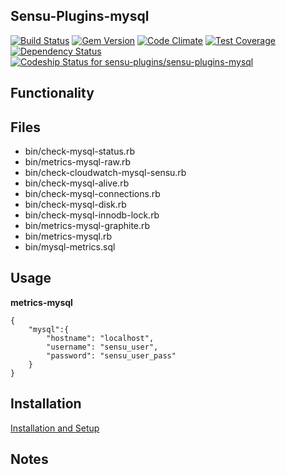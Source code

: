 ## Sensu-Plugins-mysql

[ ![Build Status](https://travis-ci.org/sensu-plugins/sensu-plugins-mysql.svg?branch=master)](https://travis-ci.org/sensu-plugins/sensu-plugins-mysql)
[![Gem Version](https://badge.fury.io/rb/sensu-plugins-mysql.svg)](http://badge.fury.io/rb/sensu-plugins-mysql)
[![Code Climate](https://codeclimate.com/github/sensu-plugins/sensu-plugins-mysql/badges/gpa.svg)](https://codeclimate.com/github/sensu-plugins/sensu-plugins-mysql)
[![Test Coverage](https://codeclimate.com/github/sensu-plugins/sensu-plugins-mysql/badges/coverage.svg)](https://codeclimate.com/github/sensu-plugins/sensu-plugins-mysql)
[![Dependency Status](https://gemnasium.com/sensu-plugins/sensu-plugins-mysql.svg)](https://gemnasium.com/sensu-plugins/sensu-plugins-mysql)
[![Codeship Status for sensu-plugins/sensu-plugins-mysql](https://codeship.com/projects/266116c0-e896-0132-af9a-62885e5c211b/status?branch=master)](https://codeship.com/projects/82837)

## Functionality

## Files
 * bin/check-mysql-status.rb
 * bin/metrics-mysql-raw.rb
 * bin/check-cloudwatch-mysql-sensu.rb
 * bin/check-mysql-alive.rb
 * bin/check-mysql-connections.rb
 * bin/check-mysql-disk.rb
 * bin/check-mysql-innodb-lock.rb
 * bin/metrics-mysql-graphite.rb
 * bin/metrics-mysql.rb
 * bin/mysql-metrics.sql

## Usage

**metrics-mysql**
```
{
    "mysql":{
        "hostname": "localhost",
        "username": "sensu_user",
        "password": "sensu_user_pass"
    }
}
```

## Installation

[Installation and Setup](http://sensu-plugins.io/docs/installation_instructions.html)

## Notes
